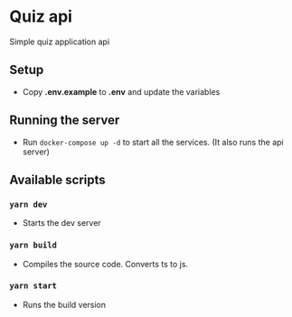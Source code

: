 # Quiz api

Simple quiz application api

## Setup

- Copy **.env.example** to **.env** and update the variables

## Running the server

- Run `docker-compose up -d` to start all the services. (It also runs the api server)

## Available scripts

### `yarn dev`

- Starts the dev server

### `yarn build`

- Compiles the source code. Converts ts to js.

### `yarn start`

- Runs the build version
